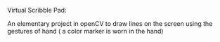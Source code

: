 Virtual Scribble Pad:

An elementary project in openCV to draw lines on the screen using the gestures of hand ( a color marker is worn in the hand)
